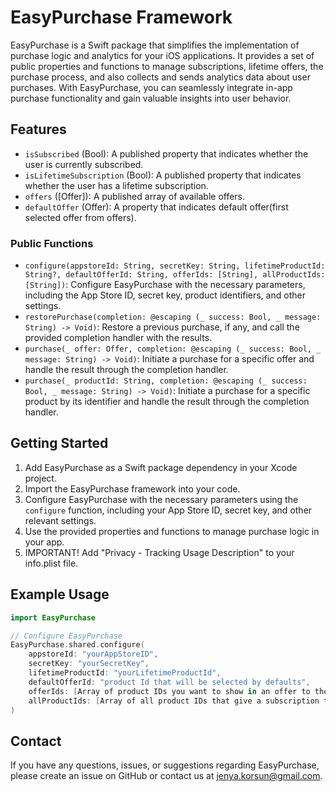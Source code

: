 # EasyPurchase Framework

EasyPurchase is a Swift package that simplifies the implementation of purchase logic and analytics for your iOS applications. It provides a set of public properties and functions to manage subscriptions, lifetime offers, the purchase process, and also collects and sends analytics data about user purchases. With EasyPurchase, you can seamlessly integrate in-app purchase functionality and gain valuable insights into user behavior.

## Features

- `isSubscribed` (Bool): A published property that indicates whether the user is currently subscribed.
- `isLifetimeSubscription` (Bool): A published property that indicates whether the user has a lifetime subscription.
- `offers` ([Offer]): A published array of available offers.
- `defaultOffer` (Offer): A property that indicates default offer(first selected offer from offers).

### Public Functions

- `configure(appstoreId: String, secretKey: String, lifetimeProductId: String?, defaultOfferId: String, offerIds: [String], allProductIds: [String])`: Configure EasyPurchase with the necessary parameters, including the App Store ID, secret key, product identifiers, and other settings.
- `restorePurchase(completion: @escaping (_ success: Bool, _ message: String) -> Void)`: Restore a previous purchase, if any, and call the provided completion handler with the results.
- `purchase(_ offer: Offer, completion: @escaping (_ success: Bool, _ message: String) -> Void)`: Initiate a purchase for a specific offer and handle the result through the completion handler.
- `purchase(_ productId: String, completion: @escaping (_ success: Bool, _ message: String) -> Void)`: Initiate a purchase for a specific product by its identifier and handle the result through the completion handler.

## Getting Started

1. Add EasyPurchase as a Swift package dependency in your Xcode project.
2. Import the EasyPurchase framework into your code.
3. Configure EasyPurchase with the necessary parameters using the `configure` function, including your App Store ID, secret key, and other relevant settings.
4. Use the provided properties and functions to manage purchase logic in your app.
5. IMPORTANT! Add "Privacy - Tracking Usage Description" to your info.plist file.

## Example Usage

```swift
import EasyPurchase

// Configure EasyPurchase
EasyPurchase.shared.configure(
    appstoreId: "yourAppStoreID",
    secretKey: "yourSecretKey",
    lifetimeProductId: "yourLifetimeProductId",
    defaultOfferId: "product Id that will be selected by defaults",
    offerIds: [Array of product IDs you want to show in an offer to the user],
    allProductIds: [Array of all product IDs that give a subscription to the user]
)

```

## Contact
If you have any questions, issues, or suggestions regarding EasyPurchase, please create an issue on GitHub or contact us at jenya.korsun@gmail.com.
